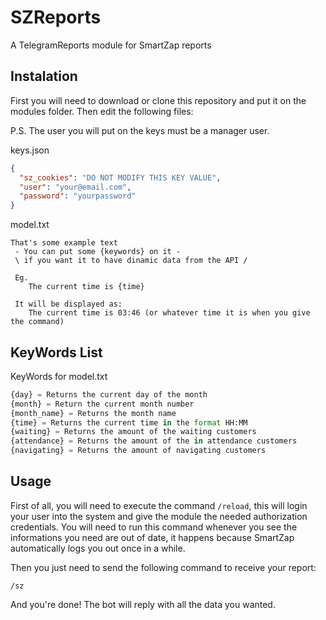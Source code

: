 # SZReports
A TelegramReports module for SmartZap reports

## Instalation
First you will need to download or clone this repository and put it on the modules folder.
Then edit the following files:

P.S. The user you will put on the keys must be a manager user.

keys.json
```json
{
  "sz_cookies": "DO NOT MODIFY THIS KEY VALUE",
  "user": "your@email.com",
  "password": "yourpassword"
}
```

model.txt
```text
That's some example text
 - You can put some {keywords} on it -
 \ if you want it to have dinamic data from the API /

 Eg.
    The current time is {time}

 It will be displayed as:
    The current time is 03:46 (or whatever time it is when you give the command)
```


## KeyWords List
KeyWords for model.txt
```python
{day} = Returns the current day of the month
{month} = Return the current month number
{month_name} = Returns the month name
{time} = Returns the current time in the format HH:MM
{waiting} = Returns the amount of the waiting customers
{attendance} = Returns the amount of the in attendance customers
{navigating} = Returns the amount of navigating customers
```

## Usage
First of all, you will need to execute the command `/reload`, this will login your user into the system and give the module the needed authorization credentials.
You will need to run this command whenever you see the informations you need are out of date, it happens because SmartZap automatically logs you out once in a while.


Then you just need to send the following command to receive your report:
```
/sz
```

And you're done! The bot will reply with all the data you wanted.
